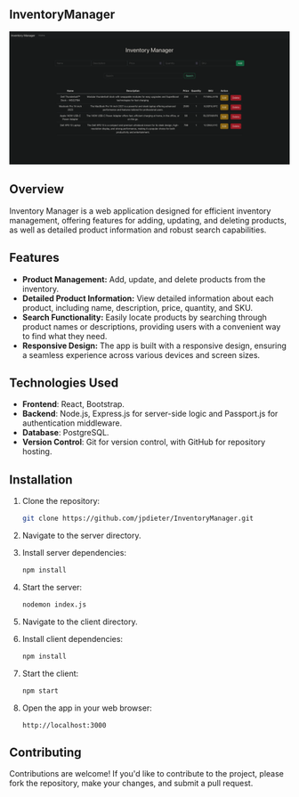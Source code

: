 ## InventoryManager

![InventoryManager Image](client/public/InventoryManager.png)

## Overview

Inventory Manager is a web application designed for efficient inventory management, offering features for adding, updating, and deleting products, as well as detailed product information and robust search capabilities.

## Features

- **Product Management:** Add, update, and delete products from the inventory.
- **Detailed Product Information:** View detailed information about each product, including name, description, price, quantity, and SKU.
- **Search Functionality:** Easily locate products by searching through product names or descriptions, providing users with a convenient way to find what they need.
- **Responsive Design:** The app is built with a responsive design, ensuring a seamless experience across various devices and screen sizes.

## Technologies Used

- **Frontend**: React, Bootstrap.
- **Backend**: Node.js, Express.js for server-side logic and Passport.js for authentication middleware.
- **Database**: PostgreSQL.
- **Version Control**: Git for version control, with GitHub for repository hosting.

## Installation

1. Clone the repository:

   ```bash
   git clone https://github.com/jpdieter/InventoryManager.git
   ```

2. Navigate to the server directory.

3. Install server dependencies:

   ```bash
   npm install

4. Start the server:

   ```bash
   nodemon index.js   
   ```

5. Navigate to the client directory.

6. Install client dependencies:

   ```bash
   npm install

7. Start the client:

   ```bash
   npm start   
   ```   

8. Open the app in your web browser:

   ```
   http://localhost:3000
   ```

## Contributing

Contributions are welcome! If you'd like to contribute to the project, please fork the repository, make your changes, and submit a pull request.
